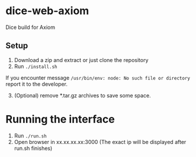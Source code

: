 # dice-web-axiom
Dice build for Axiom

## Setup

1) Download a zip and extract or just clone the repository
2) Run `./install.sh` 

  If you encounter message 
  `/usr/bin/env: node: No such file or directory`
  report it to the developer.

3) (Optional) remove *.tar.gz archives to save some space.

# Running the interface

1) Run `./run.sh`
2) Open browser in xx.xx.xx.xx:3000 (The exact ip will be displayed after run.sh finishes)

